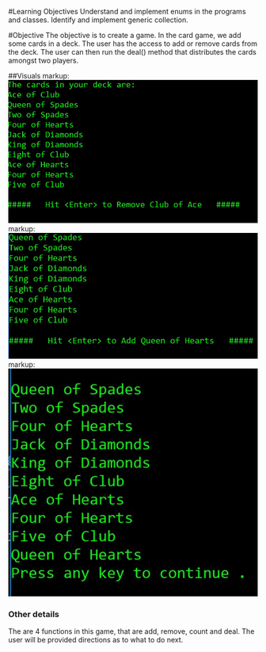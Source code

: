 #Learning Objectives
Understand and implement enums in the programs and classes.
Identify and implement generic collection.

#Objective
The objective is to create a game. In the card game, we add some cards in a deck. The user has the access to add or remove cards from the deck. 
The user can then run the deal() method that distributes the cards amongst two players.

##Visuals
markup: ![initial view](/Assets/card1.jpg)
markup: ![delete one card](/Assets/card2.jpg)
markup: ![add a card](/Assets/card3.jpg)
### Other details
The are 4 functions in this game, that are add, remove, count and deal. The user will be provided directions as to what to do next. 